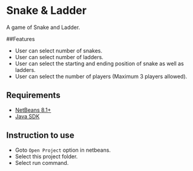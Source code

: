 # Snake & Ladder

A game of Snake and Ladder.

##Features
* User can select number of snakes.
* User can select number of ladders.
* User can select the starting and ending position of snake as well as ladders.
* User can select the number of players (Maximum 3 players allowed).

## Requirements
* [NetBeans 8.1+](http://netbeans.org/)
* [Java SDK](http://www.oracle.com/technetwork/java/javase/downloads/index.html)

## Instruction to use

* Goto ```Open Project``` option in netbeans.
* Select this project folder.
* Select run command.
